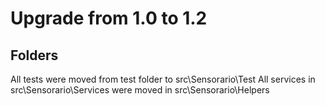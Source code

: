 # Upgrade from 1.0 to 1.2

## Folders

All tests were moved from test folder to src\Sensorario\Test
All services in src\Sensorario\Services were moved in src\Sensorario\Helpers
